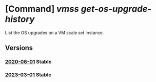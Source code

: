 # [Command] _vmss get-os-upgrade-history_

List the OS upgrades on a VM scale set instance.

## Versions

### [2020-06-01](/Resources/mgmt-plane/L3N1YnNjcmlwdGlvbnMve30vcmVzb3VyY2Vncm91cHMve30vcHJvdmlkZXJzL21pY3Jvc29mdC5jb21wdXRlL3ZpcnR1YWxtYWNoaW5lc2NhbGVzZXRzL3t9L29zdXBncmFkZWhpc3Rvcnk=/2020-06-01.xml) **Stable**

<!-- mgmt-plane /subscriptions/{}/resourcegroups/{}/providers/microsoft.compute/virtualmachinescalesets/{}/osupgradehistory 2020-06-01 -->

### [2023-03-01](/Resources/mgmt-plane/L3N1YnNjcmlwdGlvbnMve30vcmVzb3VyY2Vncm91cHMve30vcHJvdmlkZXJzL21pY3Jvc29mdC5jb21wdXRlL3ZpcnR1YWxtYWNoaW5lc2NhbGVzZXRzL3t9L29zdXBncmFkZWhpc3Rvcnk=/2023-03-01.xml) **Stable**

<!-- mgmt-plane /subscriptions/{}/resourcegroups/{}/providers/microsoft.compute/virtualmachinescalesets/{}/osupgradehistory 2023-03-01 -->
